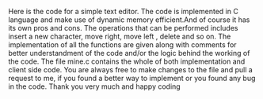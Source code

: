 Here is the code for a simple text editor.
The code is implemented in C language and make use of dynamic memory efficient.And of course it has its own pros and cons.
The operations that can be performed includes insert a new character, move right, move left , delete and so on.
The implementation of all the functions are given along with comments for better understandment of the code and/or the logic
behind the working of the code. The file mine.c contains the whole of both implementation and client side code.
You are always free to make changes to the file and pull a request to me, if you found a better way to implement or you found any
bug in the code.
Thank you very much and happy coding
